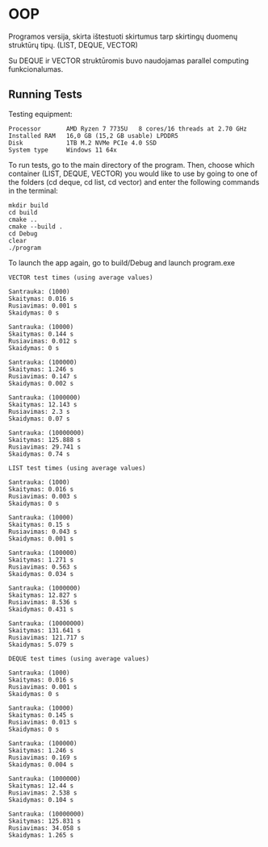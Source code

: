 
# OOP

Programos versija, skirta ištestuoti skirtumus tarp skirtingų duomenų struktūrų tipų. (LIST, DEQUE, VECTOR)

Su DEQUE ir VECTOR struktūromis buvo naudojamas parallel computing funkcionalumas.


## Running Tests

Testing equipment:
```
Processor	    AMD Ryzen 7 7735U   8 cores/16 threads at 2.70 GHz
Installed RAM	16,0 GB (15,2 GB usable) LPDDR5
Disk            1TB M.2 NVMe PCIe 4.0 SSD
System type	    Windows 11 64x

```

To run tests, go to the main directory of the program.
Then, choose which container (LIST, DEQUE, VECTOR) you would like to use by going to one of the folders (cd deque, cd list, cd vector) and enter the following commands in the terminal:

```
mkdir build
cd build
cmake ..
cmake --build .
cd Debug
clear
./program
```

To launch the app again, go to build/Debug and launch program.exe

```
VECTOR test times (using average values)

Santrauka: (1000)
Skaitymas: 0.016 s
Rusiavimas: 0.001 s
Skaidymas: 0 s

Santrauka: (10000)
Skaitymas: 0.144 s
Rusiavimas: 0.012 s
Skaidymas: 0 s

Santrauka: (100000)
Skaitymas: 1.246 s
Rusiavimas: 0.147 s
Skaidymas: 0.002 s

Santrauka: (1000000)
Skaitymas: 12.143 s
Rusiavimas: 2.3 s
Skaidymas: 0.07 s

Santrauka: (10000000)
Skaitymas: 125.888 s
Rusiavimas: 29.741 s
Skaidymas: 0.74 s
```

```
LIST test times (using average values)

Santrauka: (1000)
Skaitymas: 0.016 s
Rusiavimas: 0.003 s
Skaidymas: 0 s

Santrauka: (10000)
Skaitymas: 0.15 s
Rusiavimas: 0.043 s
Skaidymas: 0.001 s

Santrauka: (100000)
Skaitymas: 1.271 s
Rusiavimas: 0.563 s
Skaidymas: 0.034 s

Santrauka: (1000000)
Skaitymas: 12.827 s
Rusiavimas: 8.536 s
Skaidymas: 0.431 s

Santrauka: (10000000)
Skaitymas: 131.641 s
Rusiavimas: 121.717 s
Skaidymas: 5.079 s
```

```
DEQUE test times (using average values)

Santrauka: (1000)
Skaitymas: 0.016 s
Rusiavimas: 0.001 s
Skaidymas: 0 s

Santrauka: (10000)
Skaitymas: 0.145 s
Rusiavimas: 0.013 s
Skaidymas: 0 s

Santrauka: (100000)
Skaitymas: 1.246 s
Rusiavimas: 0.169 s
Skaidymas: 0.004 s

Santrauka: (1000000)
Skaitymas: 12.44 s
Rusiavimas: 2.538 s
Skaidymas: 0.104 s

Santrauka: (10000000)
Skaitymas: 125.831 s
Rusiavimas: 34.058 s
Skaidymas: 1.265 s
```

